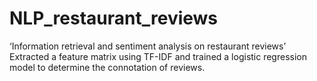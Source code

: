# NLP_restaurant_reviews

‘Information retrieval and sentiment analysis on restaurant reviews’
Extracted a feature matrix using TF-IDF and trained a logistic regression model to determine the connotation of reviews.
